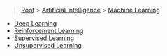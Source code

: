 > [Root](../../index.md) > [Artificial Intelligence](<../Artificial Intelligence.md>) > [Machine Learning](<Machine Learning.md>)

- [Deep Learning](<Deep Learning/Deep Learning.md>)
- [Reinforcement Learning](<Reinforcement Learning/Reinforcement Learning.md>)
- [Supervised Learning](<Supervised Learning/Supervised Learning.md>)
- [Unsupervised Learning](<Unsupervised Learning/Unsupervised Learning.md>)
